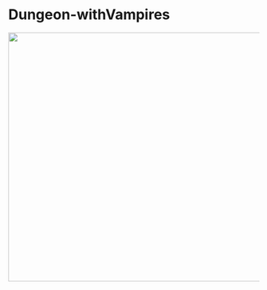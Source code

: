 # Dungeon-withVampires

<img src="https://thumbs.gfycat.com/AfraidColossalGreatdane-size_restricted.gif" width="900" height="500" />
